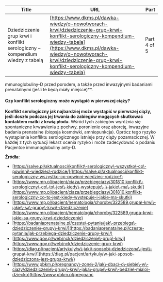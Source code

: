 | **Title**       | **URL**           | **Part**              |
|-----------------|-------------------|-----------------------|
| Dziedziczenie grup krwi i konflikt serologiczny – kompendium wiedzy z tabelą         | [https://www.dkms.pl/dawka-wiedzy/o-nowotworach-krwi/dziedziczenie-grup-krwi-konflikt-serologiczny-kompendium-wiedzy-tabela](https://www.dkms.pl/dawka-wiedzy/o-nowotworach-krwi/dziedziczenie-grup-krwi-konflikt-serologiczny-kompendium-wiedzy-tabela)    | Part 4 of 5          |

mmunoglobuliny\-D przed porodem, a także przed inwazyjnymi badaniami prenatalnymi (jeśli te będą miały miejsce)**.


#### Czy konflikt serologiczny może wystąpić w pierwszej ciąży?


**Konflikt serologiczny jak najbardziej może wystąpić w pierwszej ciąży, jeśli doszło podczas jej trwania do zabiegów mogących skutkować kontaktem matki z krwią płodu.** Wśród tych zabiegów wyróżnia się spontaniczne krwawienia z pochwy, poronienie oraz aborcję, inwazyjne badania prenatalne (biopsja kosmówki, amniopunkcja). Oprócz tego ryzyko wystąpienia konfliktu serologicznego istnieje przy ciąży pozamacicznej. W każdej z tych sytuacji lekarz ocenia ryzyko i może zadecydować o podaniu Pacjentce immunoglobuliny anty\-D.


**Źródła:**


* [https://salve.pl/aktualnosci/konflikt\-serologiczny\-wszystko\-co\-powinni\-wiedziec\-rodzice/](https://salve.pl/aktualnosci/konflikt-serologiczny-wszystko-co-powinni-wiedziec-rodzice/)
* [https://www.mp.pl/pacjent/ciaza/przebiegciazy/301810,konflikt\-serologiczny\-co\-to\-jest\-kiedy\-wystepuje\-i\-jakie\-ma\-skutki](https://www.mp.pl/pacjent/ciaza/przebiegciazy/301810,konflikt-serologiczny-co-to-jest-kiedy-wystepuje-i-jakie-ma-skutki)
* [https://www.mp.pl/pacjent/hematologia/choroby/322589,grupa\-krwi\-jakie\-sa\-grupy\-krwi\-dziedziczenie](https://www.mp.pl/pacjent/hematologia/choroby/322589,grupa-krwi-jakie-sa-grupy-krwi-dziedziczenie)
* [https://badaniaprenatalne.pl/czeste\-pytania/jak\-przebiega\-dziedziczenie\-grupy\-krwi/](https://badaniaprenatalne.pl/czeste-pytania/jak-przebiega-dziedziczenie-grupy-krwi/)
* [https://www.gov.pl/web/nck/dziedziczenie\-grup\-krwi](https://www.gov.pl/web/nck/dziedziczenie-grup-krwi)
* [https://diag.pl/pacjent/artykuly/w\-jaki\-sposob\-dziedziczona\-jest\-grupa\-krwi/](https://diag.pl/pacjent/artykuly/w-jaki-sposob-dziedziczona-jest-grupa-krwi/)
* [https://www.pbkm.pl/pregnancy\-zone\-2/jak\-dbac\-o\-siebie\-w\-ciazy/dziedziczenie\-grupy\-krwi\-jaka\-grupe\-krwi\-bedzie\-mialo\-dziecko](https://www.pbkm.pl/pregnanc
